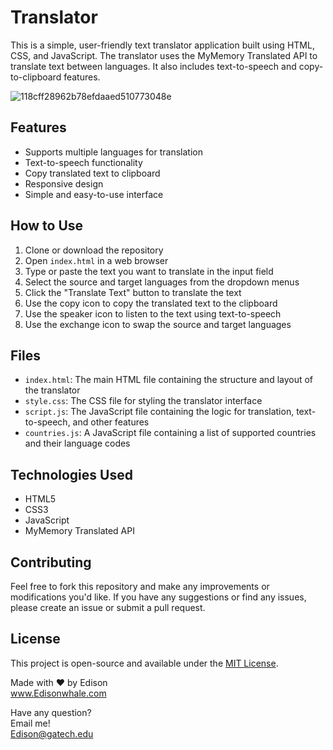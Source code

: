 # Translator

This is a simple, user-friendly text translator application built using HTML, CSS, and JavaScript. The translator uses the MyMemory Translated API to translate text between languages. It also includes text-to-speech and copy-to-clipboard features.

![118cff28962b78efdaaed510773048e](https://user-images.githubusercontent.com/103423072/236659724-2275d00a-f0af-409a-a6b0-3d3a8d7af49d.png)


## Features

- Supports multiple languages for translation
- Text-to-speech functionality
- Copy translated text to clipboard
- Responsive design
- Simple and easy-to-use interface

## How to Use

1. Clone or download the repository
2. Open `index.html` in a web browser
3. Type or paste the text you want to translate in the input field
4. Select the source and target languages from the dropdown menus
5. Click the "Translate Text" button to translate the text
6. Use the copy icon to copy the translated text to the clipboard
7. Use the speaker icon to listen to the text using text-to-speech
8. Use the exchange icon to swap the source and target languages

## Files

- `index.html`: The main HTML file containing the structure and layout of the translator
- `style.css`: The CSS file for styling the translator interface
- `script.js`: The JavaScript file containing the logic for translation, text-to-speech, and other features
- `countries.js`: A JavaScript file containing a list of supported countries and their language codes

## Technologies Used

- HTML5
- CSS3
- JavaScript
- MyMemory Translated API

## Contributing

Feel free to fork this repository and make any improvements or modifications you'd like. If you have any suggestions or find any issues, please create an issue or submit a pull request.

## License

This project is open-source and available under the [MIT License](https://opensource.org/licenses/MIT).


Made with ❤️ by Edison<br>
www.Edisonwhale.com

Have any question?  
Email me!  
Edison@gatech.edu
